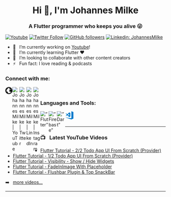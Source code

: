 <h1 align="center">Hi 👋, I'm Johannes Milke</h1>
<h3 align="center">A Flutter programmer who keeps you alive 😜</h3>

[![Youtube](https://img.shields.io/static/v1?label=JohannesMilke&message=Subscribe&logo=YouTube&color=FF0000&style=for-the-badge)][youtube]
[![Twitter Follow](https://img.shields.io/twitter/follow/JohannesMilke?color=1DA1F2&label=Followers&logo=twitter&style=for-the-badge)][twitter]
[![GitHub followers](https://img.shields.io/github/followers/JohannesMilke?logo=GitHub&style=for-the-badge)][github]
[![Linkedin: JohannesMilke](https://img.shields.io/badge/-CONNECT-blue?style=for-the-badge&logo=Linkedin&link=https://www.linkedin.com/in/JohannesMilke/)][linkedin]

- 🔭 &ensp;I’m currently working on [Youtube][youtube]!
- 🌱 &ensp;I’m currently learning Flutter ❤️
- 👯 &ensp;I’m looking to collaborate with other content creators
- ⚡ &ensp;Fun fact: I love reading & podcasts

### Connect with me:


[<img align="left" alt="Johannes Milke | Website" width="22px" src="https://raw.githubusercontent.com/iconic/open-iconic/master/svg/globe.svg" />][website]
[<img align="left" alt="Johannes Milke | YouTube" width="22px" src="https://cdn.jsdelivr.net/npm/simple-icons@v3/icons/youtube.svg" />][youtube]
[<img align="left" alt="Johannes Milke | Twitter" width="22px" src="https://cdn.jsdelivr.net/npm/simple-icons@v3/icons/twitter.svg" />][twitter]
[<img align="left" alt="Johannes Milke | LinkedIn" width="22px" src="https://cdn.jsdelivr.net/npm/simple-icons@v3/icons/linkedin.svg" />][linkedin]
[<img align="left" alt="Johannes Milke | Instagram" width="22px" src="https://cdn.jsdelivr.net/npm/simple-icons@v3/icons/instagram.svg" />][instagram]

<br />

### Languages and Tools:
[<img align="left" alt=“Flutter” width="26px" src="https://www.vectorlogo.zone/logos/flutterio/flutterio-icon.svg" />][youtube]
[<img align="left" alt=“Firebase” width="26px" src="https://www.vectorlogo.zone/logos/firebase/firebase-icon.svg" />][youtube]
[<img align="left" alt=“Dart” width="26px" src="https://www.vectorlogo.zone/logos/dartlang/dartlang-icon.svg" />][youtube]
[<img align="left" alt=“Github” width="26px" src="https://raw.githubusercontent.com/github/explore/80688e429a7d4ef2fca1e82350fe8e3517d3494d/topics/visual-studio-code/visual-studio-code.png" />][youtube]



<br />
<br />

---

### 📺 &ensp;Latest YouTube Videos

<!-- YOUTUBE:START -->
- [Flutter Tutorial - 2/2 Todo App UI From Scratch (Provider)](https://www.youtube.com/watch?v=cltCpXY60Sk)
- [Flutter Tutorial - 1/2 Todo App UI From Scratch (Provider)](https://www.youtube.com/watch?v=kN9Yfd4fu04)
- [Flutter Tutorial - Visibility - Show / Hide Widgets](https://www.youtube.com/watch?v=v1pBKuK3-nY)
- [Flutter Tutorial - FadeInImage With Placeholder](https://www.youtube.com/watch?v=P4xkAEOsQRI)
- [Flutter Tutorial - Flushbar Plugin & Top SnackBar](https://www.youtube.com/watch?v=H-XEIkUfN4M)
<!-- YOUTUBE:END -->

➡️ &ensp;[more videos...](https://youtube.com/JohannesMilke/videos)

---

[website]: https://johannesmilke.com
[twitter]: https://twitter.com/intent/follow?original_referer=https%3A%2F%2Fgithub.com%2FJohannesMilke&screen_name=JohannesMilke
[youtube]: https://www.youtube.com/channel/UC0FD2apauvegCcsvqIBceLA?sub_confirmation=1
[linkedin]: https://linkedin.com/in/JohannesMilke
[github]: https://github.com/JohannesMilke
[instagram]: https://www.instagram.com/johannesmilke
